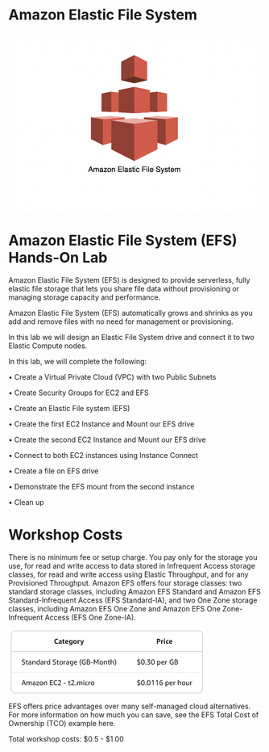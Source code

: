 # Amazon Elastic File System

![alt text](image-1.png)

# Amazon Elastic File System (EFS) Hands-On Lab

Amazon Elastic File System (EFS) is designed to provide serverless, fully elastic file storage that lets you share file data without provisioning or managing storage capacity and performance. 

Amazon Elastic File System (EFS) automatically grows and shrinks as you add and remove files with no need for management or provisioning.

In this lab we will design an Elastic File System drive and connect it to two Elastic Compute nodes.

In this lab, we will complete the following:

• Create a Virtual Private Cloud (VPC) with two Public Subnets

• Create Security Groups for EC2 and EFS

• Create an Elastic File system (EFS)

• Create the first EC2 Instance and Mount our EFS drive

• Create the second EC2 Instance and Mount our EFS drive

• Connect to both EC2 instances using Instance Connect

• Create a file on EFS drive

• Demonstrate the EFS mount from the second instance

• Clean up

# Workshop Costs

There is no minimum fee or setup charge. 
You pay only for the storage you use, for read and write access to data stored in Infrequent Access storage classes, for read and write access using Elastic Throughput, and for any Provisioned Throughput. 
Amazon EFS offers four storage classes: two standard storage classes, including Amazon EFS Standard and Amazon EFS Standard-Infrequent Access (EFS Standard-IA), and two One Zone storage classes, including Amazon EFS One Zone and Amazon EFS One Zone-Infrequent Access (EFS One Zone-IA).

![alt text](image-2.png)

EFS offers price advantages over many self-managed cloud alternatives. For more information on how much you can save, see the EFS Total Cost of Ownership (TCO) example here.

Total workshop costs: $0.5 - $1.00
